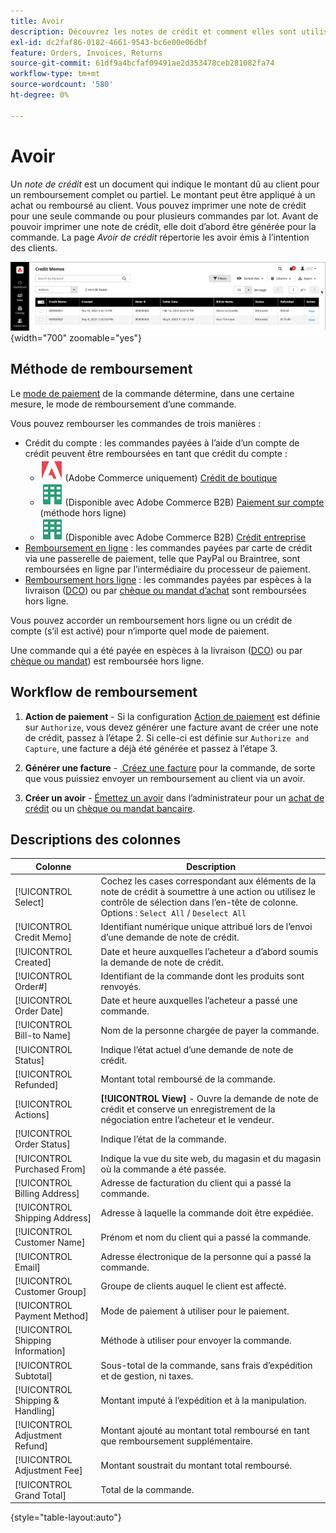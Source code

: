```yaml
---
title: Avoir
description: Découvrez les notes de crédit et comment elles sont utilisées pour émettre un remboursement partiel ou complet.
exl-id: dc2faf86-0182-4661-9543-bc6e00e06dbf
feature: Orders, Invoices, Returns
source-git-commit: 61df9a4bcfaf09491ae2d353478ceb281082fa74
workflow-type: tm+mt
source-wordcount: '580'
ht-degree: 0%

---
```


# Avoir

Un _note de crédit_ est un document qui indique le montant dû au client pour un remboursement complet ou partiel. Le montant peut être appliqué à un achat ou remboursé au client. Vous pouvez imprimer une note de crédit pour une seule commande ou pour plusieurs commandes par lot. Avant de pouvoir imprimer une note de crédit, elle doit d’abord être générée pour la commande. La page _Avoir de crédit_ répertorie les avoir émis à l’intention des clients.

![Mémos de crédit](./assets/credit-memos.png){width="700" zoomable="yes"}

## Méthode de remboursement

Le [mode de paiement](payments.md) de la commande détermine, dans une certaine mesure, le mode de remboursement d’une commande.

Vous pouvez rembourser les commandes de trois manières :

- Crédit du compte : les commandes payées à l’aide d’un compte de crédit peuvent être remboursées en tant que crédit du compte :
   - ![Adobe Commerce](../assets/adobe-logo.svg) (Adobe Commerce uniquement) [Crédit de boutique](../customers/store-credit-using.md)
   - ![Adobe Commerce B2B](../assets/b2b.svg) (Disponible avec Adobe Commerce B2B) [Paiement sur compte](../b2b/enable-basic-features.md#configure-payment-on-account) (méthode hors ligne)
   - ![Adobe Commerce B2B](../assets/b2b.svg) (Disponible avec Adobe Commerce B2B) [Crédit entreprise](../b2b/credit-company.md)
- [Remboursement en ligne](payments.md#online-payment-methods) : les commandes payées par carte de crédit via une passerelle de paiement, telle que PayPal ou Braintree, sont remboursées en ligne par l’intermédiaire du processeur de paiement.
- [Remboursement hors ligne](payments.md#offline-payment-methods) : les commandes payées par espèces à la livraison ([DCO](cash-on-delivery.md)) ou par [chèque ou mandat d’achat](check-money-order.md) sont remboursées hors ligne.

Vous pouvez accorder un remboursement hors ligne ou un crédit de compte (s’il est activé) pour n’importe quel mode de paiement.

Une commande qui a été payée en espèces à la livraison ([DCO](cash-on-delivery.md)) ou par [chèque ou mandat](check-money-order.md)) est remboursée hors ligne.

## Workflow de remboursement

1. **Action de paiement** - Si la configuration [Action de paiement](credit-memo-create.md#payment-action-setting) est définie sur `Authorize`, vous devez générer une facture avant de créer une note de crédit, passez à l’étape 2. Si celle-ci est définie sur `Authorize and Capture`, une facture a déjà été générée et passez à l’étape 3.

1. **Générer une facture** - [&#x200B; Créez une facture](invoices.md#create-an-invoice) pour la commande, de sorte que vous puissiez envoyer un remboursement au client via un avoir.

1. **Créer un avoir** - [Émettez un avoir](credit-memo-create.md) dans l’administrateur pour un [achat de crédit](credit-memo-create.md#issue-a-refund-for-a-credit-purchase) ou un [chèque ou mandat bancaire](credit-memo-create.md#issue-an-offline-refund-for-check-or-money-order).

## Descriptions des colonnes

| Colonne | Description |
|--- |--- |
| [!UICONTROL Select] | Cochez les cases correspondant aux éléments de la note de crédit à soumettre à une action ou utilisez le contrôle de sélection dans l’en-tête de colonne. Options : `Select All` / `Deselect All` |
| [!UICONTROL Credit Memo] | Identifiant numérique unique attribué lors de l’envoi d’une demande de note de crédit. |
| [!UICONTROL Created] | Date et heure auxquelles l’acheteur a d’abord soumis la demande de note de crédit. |
| [!UICONTROL Order#] | Identifiant de la commande dont les produits sont renvoyés. |
| [!UICONTROL Order Date] | Date et heure auxquelles l’acheteur a passé une commande. |
| [!UICONTROL Bill-to Name] | Nom de la personne chargée de payer la commande. |
| [!UICONTROL Status] | Indique l’état actuel d’une demande de note de crédit. |
| [!UICONTROL Refunded] | Montant total remboursé de la commande. |
| [!UICONTROL Actions] | **[!UICONTROL View]** - Ouvre la demande de note de crédit et conserve un enregistrement de la négociation entre l’acheteur et le vendeur. |
| [!UICONTROL Order Status] | Indique l’état de la commande. |
| [!UICONTROL Purchased From] | Indique la vue du site web, du magasin et du magasin où la commande a été passée. |
| [!UICONTROL Billing Address] | Adresse de facturation du client qui a passé la commande. |
| [!UICONTROL Shipping Address] | Adresse à laquelle la commande doit être expédiée. |
| [!UICONTROL Customer Name] | Prénom et nom du client qui a passé la commande. |
| [!UICONTROL Email] | Adresse électronique de la personne qui a passé la commande. |
| [!UICONTROL Customer Group] | Groupe de clients auquel le client est affecté. |
| [!UICONTROL Payment Method] | Mode de paiement à utiliser pour le paiement. |
| [!UICONTROL Shipping Information] | Méthode à utiliser pour envoyer la commande. |
| [!UICONTROL Subtotal] | Sous-total de la commande, sans frais d’expédition et de gestion, ni taxes. |
| [!UICONTROL Shipping & Handling] | Montant imputé à l’expédition et à la manipulation. |
| [!UICONTROL Adjustment Refund] | Montant ajouté au montant total remboursé en tant que remboursement supplémentaire. |
| [!UICONTROL Adjustment Fee] | Montant soustrait du montant total remboursé. |
| [!UICONTROL Grand Total] | Total de la commande. |

{style="table-layout:auto"}
